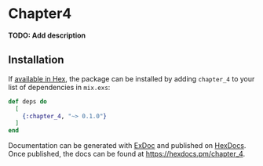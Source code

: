 # Chapter4

**TODO: Add description**

## Installation

If [available in Hex](https://hex.pm/docs/publish), the package can be installed
by adding `chapter_4` to your list of dependencies in `mix.exs`:

```elixir
def deps do
  [
    {:chapter_4, "~> 0.1.0"}
  ]
end
```

Documentation can be generated with [ExDoc](https://github.com/elixir-lang/ex_doc)
and published on [HexDocs](https://hexdocs.pm). Once published, the docs can
be found at <https://hexdocs.pm/chapter_4>.

